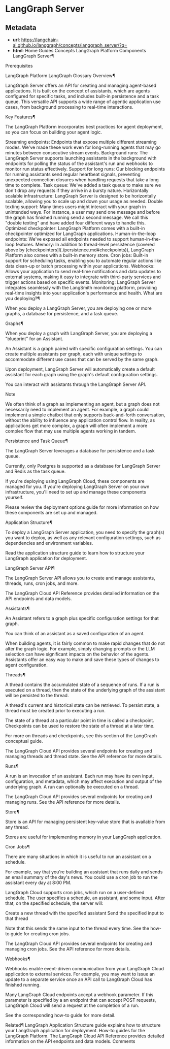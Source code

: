 # LangGraph Server



## Metadata

- **url**: https://langchain-ai.github.io/langgraph/concepts/langgraph_server/?q=
- **html**: Home
Guides
Concepts
LangGraph Platform
Components
LangGraph Server¶

Prerequisites

LangGraph Platform
LangGraph Glossary
Overview¶

LangGraph Server offers an API for creating and managing agent-based applications. It is built on the concept of assistants, which are agents configured for specific tasks, and includes built-in persistence and a task queue. This versatile API supports a wide range of agentic application use cases, from background processing to real-time interactions.

Key Features¶

The LangGraph Platform incorporates best practices for agent deployment, so you can focus on building your agent logic.

Streaming endpoints: Endpoints that expose multiple different streaming modes. We've made these work even for long-running agents that may go minutes between consecutive stream events.
Background runs: The LangGraph Server supports launching assistants in the background with endpoints for polling the status of the assistant's run and webhooks to monitor run status effectively.
Support for long runs: Our blocking endpoints for running assistants send regular heartbeat signals, preventing unexpected connection closures when handling requests that take a long time to complete.
Task queue: We've added a task queue to make sure we don't drop any requests if they arrive in a bursty nature.
Horizontally scalable infrastructure: LangGraph Server is designed to be horizontally scalable, allowing you to scale up and down your usage as needed.
Double texting support: Many times users might interact with your graph in unintended ways. For instance, a user may send one message and before the graph has finished running send a second message. We call this "double texting" and have added four different ways to handle this.
Optimized checkpointer: LangGraph Platform comes with a built-in checkpointer optimized for LangGraph applications.
Human-in-the-loop endpoints: We've exposed all endpoints needed to support human-in-the-loop features.
Memory: In addition to thread-level persistence (covered above by [checkpointers]l(./persistence.md#checkpoints)), LangGraph Platform also comes with a built-in memory store.
Cron jobs: Built-in support for scheduling tasks, enabling you to automate regular actions like data clean-up or batch processing within your applications.
Webhooks: Allows your application to send real-time notifications and data updates to external systems, making it easy to integrate with third-party services and trigger actions based on specific events.
Monitoring: LangGraph Server integrates seamlessly with the LangSmith monitoring platform, providing real-time insights into your application's performance and health.
What are you deploying?¶

When you deploy a LangGraph Server, you are deploying one or more graphs, a database for persistence, and a task queue.

Graphs¶

When you deploy a graph with LangGraph Server, you are deploying a "blueprint" for an Assistant.

An Assistant is a graph paired with specific configuration settings. You can create multiple assistants per graph, each with unique settings to accommodate different use cases that can be served by the same graph.

Upon deployment, LangGraph Server will automatically create a default assistant for each graph using the graph's default configuration settings.

You can interact with assistants through the LangGraph Server API.

Note

We often think of a graph as implementing an agent, but a graph does not necessarily need to implement an agent. For example, a graph could implement a simple chatbot that only supports back-and-forth conversation, without the ability to influence any application control flow. In reality, as applications get more complex, a graph will often implement a more complex flow that may use multiple agents working in tandem.

Persistence and Task Queue¶

The LangGraph Server leverages a database for persistence and a task queue.

Currently, only Postgres is supported as a database for LangGraph Server and Redis as the task queue.

If you're deploying using LangGraph Cloud, these components are managed for you. If you're deploying LangGraph Server on your own infrastructure, you'll need to set up and manage these components yourself.

Please review the deployment options guide for more information on how these components are set up and managed.

Application Structure¶

To deploy a LangGraph Server application, you need to specify the graph(s) you want to deploy, as well as any relevant configuration settings, such as dependencies and environment variables.

Read the application structure guide to learn how to structure your LangGraph application for deployment.

LangGraph Server API¶

The LangGraph Server API allows you to create and manage assistants, threads, runs, cron jobs, and more.

The LangGraph Cloud API Reference provides detailed information on the API endpoints and data models.

Assistants¶

An Assistant refers to a graph plus specific configuration settings for that graph.

You can think of an assistant as a saved configuration of an agent.

When building agents, it is fairly common to make rapid changes that do not alter the graph logic. For example, simply changing prompts or the LLM selection can have significant impacts on the behavior of the agents. Assistants offer an easy way to make and save these types of changes to agent configuration.

Threads¶

A thread contains the accumulated state of a sequence of runs. If a run is executed on a thread, then the state of the underlying graph of the assistant will be persisted to the thread.

A thread's current and historical state can be retrieved. To persist state, a thread must be created prior to executing a run.

The state of a thread at a particular point in time is called a checkpoint. Checkpoints can be used to restore the state of a thread at a later time.

For more on threads and checkpoints, see this section of the LangGraph conceptual guide.

The LangGraph Cloud API provides several endpoints for creating and managing threads and thread state. See the API reference for more details.

Runs¶

A run is an invocation of an assistant. Each run may have its own input, configuration, and metadata, which may affect execution and output of the underlying graph. A run can optionally be executed on a thread.

The LangGraph Cloud API provides several endpoints for creating and managing runs. See the API reference for more details.

Store¶

Store is an API for managing persistent key-value store that is available from any thread.

Stores are useful for implementing memory in your LangGraph application.

Cron Jobs¶

There are many situations in which it is useful to run an assistant on a schedule.

For example, say that you're building an assistant that runs daily and sends an email summary of the day's news. You could use a cron job to run the assistant every day at 8:00 PM.

LangGraph Cloud supports cron jobs, which run on a user-defined schedule. The user specifies a schedule, an assistant, and some input. After that, on the specified schedule, the server will:

Create a new thread with the specified assistant
Send the specified input to that thread

Note that this sends the same input to the thread every time. See the how-to guide for creating cron jobs.

The LangGraph Cloud API provides several endpoints for creating and managing cron jobs. See the API reference for more details.

Webhooks¶

Webhooks enable event-driven communication from your LangGraph Cloud application to external services. For example, you may want to issue an update to a separate service once an API call to LangGraph Cloud has finished running.

Many LangGraph Cloud endpoints accept a webhook parameter. If this parameter is specified by a an endpoint that can accept POST requests, LangGraph Cloud will send a request at the completion of a run.

See the corresponding how-to guide for more detail.

Related¶
LangGraph Application Structure guide explains how to structure your LangGraph application for deployment.
How-to guides for the LangGraph Platform.
The LangGraph Cloud API Reference provides detailed information on the API endpoints and data models.
Comments
